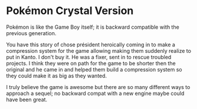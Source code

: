 # Pokémon Crystal Version

Pokémon is like the Game Boy itself; it is backward compatible with the previous generation.

You have this story of chose président heroically coming in to make a compression system for the game allowing making them suddenly realize to put in Kanto. I don't buy it. He was a fixer, sent in to rescue troubled projects. I think they were on path for the game to be shorter then the original and he came in and helped them build a compression system so they could make it as big as they wanted.

I truly believe the game is awesome but there are so many different ways to approach a sequel; no backward compat with a new engine maybe could have been great.